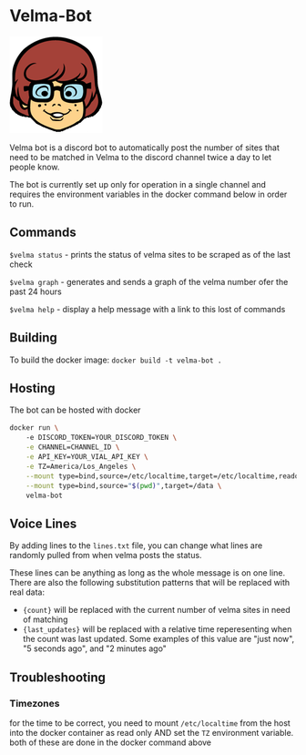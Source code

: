 # Velma-Bot
![Velma from scooby doo](velma.png)

Velma bot is a discord bot to automatically post the number of sites that need to be matched in Velma to the discord channel twice a day to let people know.

The bot is currently set up only for operation in a single channel and requires the environment variables in the docker command below in order to run.

## Commands

`$velma status` - prints the status of velma sites to be scraped as of the last check

`$velma graph` - generates and sends a graph of the velma number ofer the past 24 hours

`$velma help` - display a help message with a link to this lost of commands

## Building

To build the docker image:
`docker build -t velma-bot .`
## Hosting

The bot can be hosted with docker

```bash
docker run \ 
	-e DISCORD_TOKEN=YOUR_DISCORD_TOKEN \
	-e CHANNEL=CHANNEL_ID \
	-e API_KEY=YOUR_VIAL_API_KEY \
	-e TZ=America/Los_Angeles \
	--mount type=bind,source=/etc/localtime,target=/etc/localtime,readonly  \
	--mount type=bind,source="$(pwd)",target=/data \
	velma-bot

```

## Voice Lines
By adding lines to the `lines.txt` file, you can change what lines are randomly pulled from when velma posts the status.

These lines can be anything as long as the whole message is on one line. There are also the following substitution patterns that will be replaced with real data:

- `{count}` will be replaced with the current number of velma sites in need of matching
- `{last_updates}` will be replaced with a relative time reperesenting when the count was last updated. Some examples of this value are "just now", "5 seconds ago", and "2 minutes ago"

## Troubleshooting

### Timezones
for the time to be correct, you need to mount `/etc/localtime` from the host into the docker container as read only AND set the `TZ` environment variable. both of these are done in the docker command above